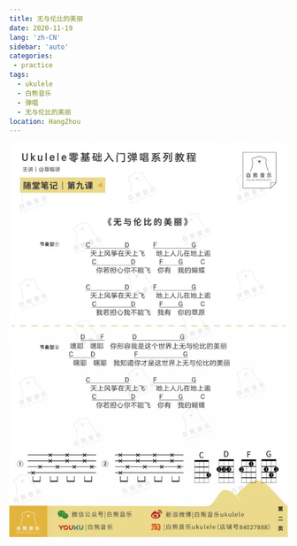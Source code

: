 ```yaml
---
title: 无与伦比的美丽
date: 2020-11-19
lang: 'zh-CN'
sidebar: 'auto'
categories:
 - practice
tags: 
  - ukulele 
  - 白熊音乐 
  - 弹唱 
  - 无与伦比的美丽
location: HangZhou
---
```


![](/practice/弹唱_无与伦比的美丽.jpg) 

